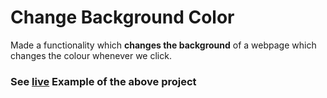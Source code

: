 # Change Background Color

Made a functionality which **changes the background** of a webpage which changes the colour whenever we click.

### See [live](#) Example of the above project